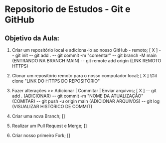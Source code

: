 # Repositorio de Estudos - Git e GitHub

## Objetivo da Aula:

1. Criar um repositório local e adiciona-lo ao nosso GitHub - remoto; [ X ]
 -- git init
 -- git add .
 -- git commit -m "comentar"
 -- git branch -M main (ENTRANDO NA BRANCH MAIN)
 -- git remote add origin (LINK REMOTO HTTPS)
 
2. Clonar um repositório remoto para o nosso computador local; [ X ]
\\Git clone "LINK DO HTTPS DO REPOSITÓRIO"

3. Fazer alterações >> Adicionar | Commitar | Enviar arquivos; [ X ]
 -- git add . (ADICIONAR)
 -- git commit -m "NOME DA ATUALIZAÇÃO" (COMITAR)
 -- git push -u origin main (ADICIONAR ARQUIVOS)
 -- git log (VISUALIZAR HISTÓRICO DE COMMIT)

4. Criar uma nova Branch; []

5. Realizar um Pull Request e Merge; []

6. Criar nosso primeiro Fork; []
